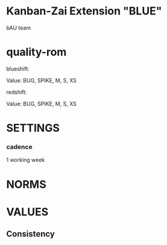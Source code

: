 # Kanban-Zai Extension "BLUE"

bAU team

# quality-rom

blueshift:

Value: BUG, SPIKE, M, S, XS

redshift:

Value: BUG, SPIKE, M, S, XS

# SETTINGS

### cadence

1 working week

# NORMS


# VALUES

## Consistency

